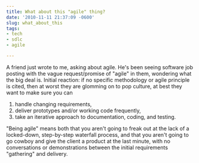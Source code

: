 ```yaml
---
title: What about this "agile" thing?
date: '2010-11-11 21:37:09 -0600'
slug: what_about_this
tags:
- tech
- sdlc
- agile

---
```


A friend just wrote to me, asking about agile. He's been seeing software job
posting with the vague request/promise of "agile" in them, wondering what the
big deal is. Initial reaction: if no specific methodology or agile principle is
cited, then at worst they are glomming on to pop culture, at best they want to
make sure you can

1. handle changing requirements,
1. deliver prototypes and/or working code frequently,
1. take an iterative approach to documentation, coding, and testing.

"Being agile" means both that you aren't going to freak out at the lack of a
locked-down, step-by-step waterfall process, and that you aren't going to go
cowboy and give the client a product at the last minute, with no conversations
or demonstrations between the initial requirements "gathering" and delivery.

<!-- truncate -->
